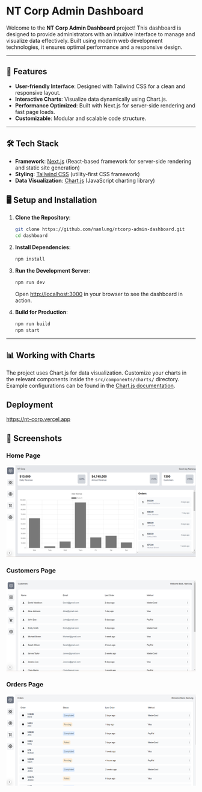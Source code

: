 # NT Corp Admin Dashboard

Welcome to the **NT Corp Admin Dashboard** project! This dashboard is designed to provide administrators with an intuitive interface to manage and visualize data effectively. Built using modern web development technologies, it ensures optimal performance and a responsive design.

---

## 🚀 Features

- **User-friendly Interface**: Designed with Tailwind CSS for a clean and responsive layout.
- **Interactive Charts**: Visualize data dynamically using Chart.js.
- **Performance Optimized**: Built with Next.js for server-side rendering and fast page loads.
- **Customizable**: Modular and scalable code structure.

---

## 🛠️ Tech Stack

- **Framework**: [Next.js](https://nextjs.org/) (React-based framework for server-side rendering and static site generation)
- **Styling**: [Tailwind CSS](https://tailwindcss.com/) (utility-first CSS framework)
- **Data Visualization**: [Chart.js](https://www.chartjs.org/) (JavaScript charting library)

## 🖥️ Setup and Installation

1. **Clone the Repository**:

   ```bash
   git clone https://github.com/nanlung/ntcorp-admin-dashboard.git
   cd dashboard
   ```

2. **Install Dependencies**:

   ```bash
   npm install
   ```

3. **Run the Development Server**:

   ```bash
   npm run dev
   ```

   Open [http://localhost:3000](http://localhost:3000) in your browser to see the dashboard in action.

4. **Build for Production**:

   ```bash
   npm run build
   npm start
   ```

---

## 📊 Working with Charts

The project uses Chart.js for data visualization. Customize your charts in the relevant components inside the `src/components/charts/` directory. Example configurations can be found in the [Chart.js documentation](https://www.chartjs.org/docs/latest/).

## Deployment

https://nt-corp.vercel.app

## 📸 Screenshots

### Home Page

![Home Page](public/screenshots/home-page.png)

### Customers Page

![Customers Page](public/screenshots/customers-page.png)

### Orders Page

![Orders Page](public/screenshots/orders-page.png)
